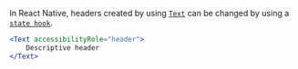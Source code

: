 In React Native, headers created by using [`Text`](https://reactnative.dev/docs/text) can be changed by using a [`state hook`](https://reactjs.org/docs/hooks-state.html).

```jsx
<Text accessibilityRole="header">
    Descriptive header
</Text>
```
